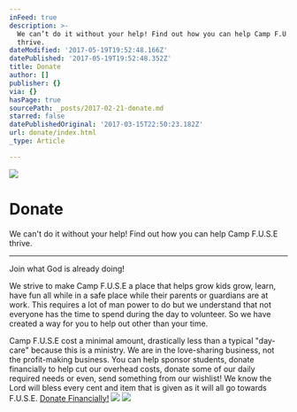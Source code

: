 ```yaml
---
inFeed: true
description: >-
  We can’t do it without your help! Find out how you can help Camp F.U.S.E
  thrive.
dateModified: '2017-05-19T19:52:48.166Z'
datePublished: '2017-05-19T19:52:48.352Z'
title: Donate
author: []
publisher: {}
via: {}
hasPage: true
sourcePath: _posts/2017-02-21-donate.md
starred: false
datePublishedOriginal: '2017-03-15T22:50:23.182Z'
url: donate/index.html
_type: Article

---
```

![](https://the-grid-user-content.s3-us-west-2.amazonaws.com/f9fa4bad-36b7-4a0f-97d1-86f46ee1e8c9.jpg)

# Donate

We can't do it without your help! Find out how you can help Camp F.U.S.E thrive.

---

Join what God is already doing!

We strive to make Camp F.U.S.E a place that helps grow kids grow, learn, have fun all while in a safe place while their parents or guardians are at work. This requires a lot of man power to do but we understand that not everyone has the time to spend during the day to volunteer. So we have created a way for you to help out other than your time.

Camp F.U.S.E cost a minimal amount, drastically less than a typical "day-care" because this is a ministry. We are in the love-sharing business, not the profit-making business. You can help sponsor students, donate financially to help cut our overhead costs, donate some of our daily required needs or even, send something from our wishlist! We know the Lord will bless every cent and item that is given as it will all go towards F.U.S.E.
[Donate Financially!][0]
![](https://the-grid-user-content.s3-us-west-2.amazonaws.com/fe4f0809-dc0f-4ac3-bd56-bf4dd95d81cb.jpg)
![](https://the-grid-user-content.s3-us-west-2.amazonaws.com/1664e623-7d21-4a92-a575-eebff5d05b1e.jpg)

[0]: https://www.cognitoforms.com/GraceTabernacleChurch1/CampFUSEDonations
